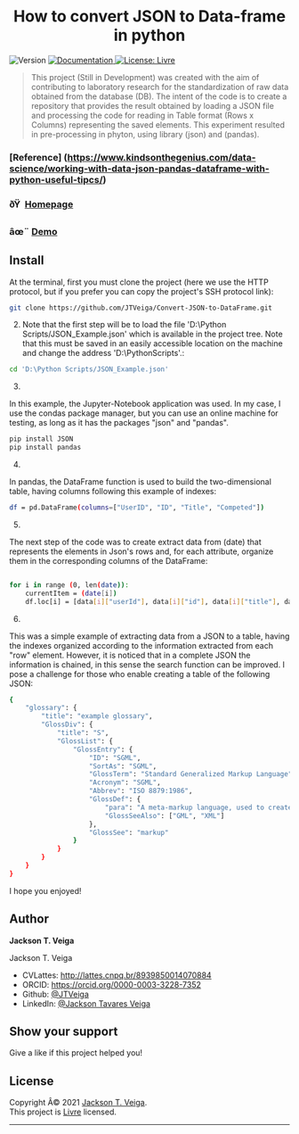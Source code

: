 <h1 align="center">How to convert JSON to Data-frame in python</h1>
<p>
  <img alt="Version" src="https://img.shields.io/badge/version-Primeira versÃ£o-blue.svg?cacheSeconds=2592000" />
  <a href="https://github.com/JTVeiga/Convert-JSON-to-DataFrame/blob/master/README.md" target="_blank">
    <img alt="Documentation" src="https://img.shields.io/badge/documentation-yes-brightgreen.svg" />
  </a>
  <a href="Livre" target="_blank">
    <img alt="License: Livre" src="https://img.shields.io/badge/License-Livre-yellow.svg" />
  </a>
  <a href="https://www.linkedin.com/in/jackson-tavares-veiga-37b3a36a/" target="_blank">
  </a>
</p>

> This project (Still in Development) was created with the aim of contributing to laboratory research for the standardization of raw data obtained from the database (DB). The intent of the code is to create a repository that provides the result obtained by loading a JSON file and processing the code for reading in Table format (Rows x Columns) representing the saved elements. This experiment resulted in pre-processing in phyton, using library (json) and (pandas).


### [Reference] (https://www.kindsonthegenius.com/data-science/working-with-data-json-pandas-dataframe-with-python-useful-tipcs/)

### ðŸ  [Homepage](https://github.com/JTVeiga/Convert-JSON-to-DataFrame)

### âœ¨ [Demo](https://github.com/JTVeiga/Convert-JSON-to-DataFrame/blob/master/JSONtoDataFrame.ipynb)

## Install



At the terminal, first you must clone the project (here we use the HTTP protocol, but if you prefer you can copy the project's SSH protocol link): 

```sh
git clone https://github.com/JTVeiga/Convert-JSON-to-DataFrame.git
```

2. Note that the first step will be to load the file 'D:\Python Scripts/JSON_Example.json' which is available in the project tree. Note that this must be saved in an easily accessible location on the machine and change the address 'D:\PythonScripts'.:

```sh
cd 'D:\Python Scripts/JSON_Example.json'
```

3. 
In this example, the Jupyter-Notebook application was used. In my case, I use the condas package manager, but you can use an online machine for testing, as long as it has the packages "json" and "pandas".
```sh
pip install JSON
pip install pandas
```

4. 
In pandas, the DataFrame function is used to build the two-dimensional table, having columns following this example of indexes:
```sh
df = pd.DataFrame(columns=["UserID", "ID", "Title", "Competed"])
```

5. 
The next step of the code was to create extract data from (date) that represents the elements in Json's rows and, for each attribute, organize them in the corresponding columns of the DataFrame:

```sh

for i in range (0, len(date)):
    currentItem = (date[i])
    df.loc[i] = [data[i]["userId"], data[i]["id"], data[i]["title"], data[i]["completed"]]
```

6. 
This was a simple example of extracting data from a JSON to a table, having the indexes organized according to the information extracted from each "row" element. However, it is noticed that in a complete JSON the information is chained, in this sense the search function can be improved.
I pose a challenge for those who enable creating a table of the following JSON:

```sh
{
    "glossary": {
        "title": "example glossary",
		"GlossDiv": {
            "title": "S",
			"GlossList": {
                "GlossEntry": {
                    "ID": "SGML",
					"SortAs": "SGML",
					"GlossTerm": "Standard Generalized Markup Language",
					"Acronym": "SGML",
					"Abbrev": "ISO 8879:1986",
					"GlossDef": {
                        "para": "A meta-markup language, used to create markup languages such as DocBook.",
						"GlossSeeAlso": ["GML", "XML"]
                    },
					"GlossSee": "markup"
                }
            }
        }
    }
}

```

I hope you enjoyed!


## Author

 **Jackson T. Veiga**

Jackson T. Veiga

* CVLattes: http://lattes.cnpq.br/8939850014070884
* ORCID: https://orcid.org/0000-0003-3228-7352
* Github: [@JTVeiga](https://github.com/JTVeiga/)
* LinkedIn: [@Jackson Tavares Veiga](https://www.linkedin.com/in/jackson-tavares-veiga-37b3a36a/)

## Show your support

Give a like if this project helped you!

##  License

Copyright Â© 2021 [Jackson T. Veiga](https://github.com/JTVeiga).<br />
This project is [Livre](Livre) licensed.

***
